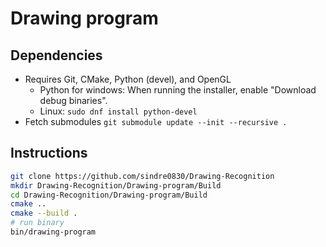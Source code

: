 # Drawing program

## Dependencies
- Requires Git, CMake, Python (devel), and OpenGL
    - Python for windows: When running the installer, enable "Download debug binaries".
    - Linux: ```sudo dnf install python-devel```
- Fetch submodules ```git submodule update --init --recursive .```

## Instructions

```sh
git clone https://github.com/sindre0830/Drawing-Recognition
mkdir Drawing-Recognition/Drawing-program/Build
cd Drawing-Recognition/Drawing-program/Build
cmake ..
cmake --build .
# run binary
bin/drawing-program
```
